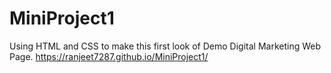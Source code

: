 # MiniProject1
Using HTML and CSS to make this first look of Demo Digital Marketing Web Page.
https://ranjeet7287.github.io/MiniProject1/
